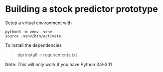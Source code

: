 # Building a stock predictor prototype
Setup a virtual environment with
```
python3 -m venv .venv
source .venv/bin/activate
```
To install the dependencies

> pip install -r requirements.txt

Note: This will only work if you have Python 3.8-3.11